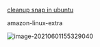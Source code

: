 [cleanup snap in ubuntu](https://www.kevin-custer.com/blog/disabling-snaps-in-ubuntu-20-04/)

amazon-linux-extra



![image-20210601155329040](C:\Users\xiaogang.huang\AppData\Roaming\Typora\typora-user-images\image-20210601155329040.png)


